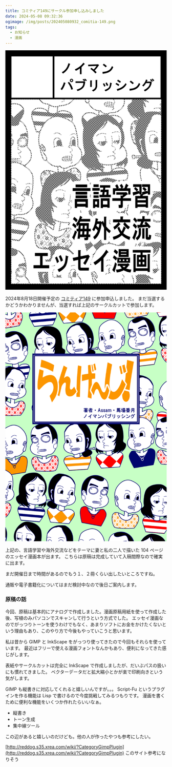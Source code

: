 ```yaml
---
title: コミティア149にサークル参加申し込みしました
date: 2024-05-08 09:32:36
ogimage: /img/posts/202405080932_comitia-149.png
tags:
  - お知らせ
  - 漫画
---
```


![サークルカット](/img/posts/202405080932/circle-cut.png)

2024年8月18日開催予定の [コミティア149](https://www.comitia.co.jp)
に参加申込しました。
まだ当選するかどうかわかりませんが、当選すれば上記のサークルカットで参加します。

![らんげ～じ！](/img/posts/202405080932/language.png)

上記の、言語学習や海外交流などをテーマに妻と私の二人で描いた 104
ページのエッセイ漫画本が出ます。
こちらは原稿は完成していて入稿間際なので確実に出ます。

まだ開催日まで時間があるのでもう１、２冊くらい出したいところですね。

通販や電子書籍化についてはまだ検討中なので後日ご案内します。

### 原稿の話

今回、原稿は基本的にアナログで作成しました。漫画原稿用紙を使って作成した後、写植のみパソコンでスキャンして行うという方式でした。
エッセイ漫画なのでがっつりトーンを使うわけでもなく、あまりソフトにお金をかけたくないという理由もあり、このやり方で今後もやっていこうと思います。

私は昔から GIMP と InkScape をがっつり使ってきたので今回もそれらを使っています。
最近はフリーで使える漫画フォントなんかもあり、便利になってきた感じがします。

表紙やサークルカットは完全に InkScape
で作成しましたが、だいぶパスの扱いにも慣れてきました。
ベクターデータだと拡大縮小とかが楽で印刷向きという気がします。

GIMP も縦書きに対応してくれると嬉しいんですが。。。 Script-Fu
というプラグインを作る機能は Lisp で書けるので今度挑戦してみるつもりです。
漫画を書くために便利な機能をいくつか作れたらいいなぁ。

- 縦書き
- トーン生成
- 集中線ツール

この辺があると嬉しいのだけども。他の人が作ったやつも参考にしたい。

[http://reddog.s35.xrea.com/wiki/?CategoryGimpPlugin](http://reddog.s35.xrea.com/wiki/?CategoryGimpPlugin)
このサイト参考になりそう
